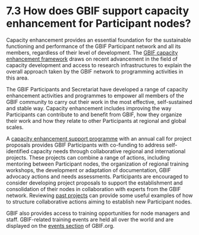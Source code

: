 # 7.3 How does GBIF support capacity enhancement for Participant nodes?

Capacity enhancement provides an essential foundation for the sustainable functioning and performance of the GBIF Participant network and all its members, regardless of their level of development. The [GBIF capacity enhancement framework](http://www.gbif.org/resource/80954) draws on recent advancement in the field of capacity development and access to research infrastructures to explain the overall approach taken by the GBIF network to programming activities in this area.  

The GBIF Participants and Secretariat have developed a range of capacity enhancement activities and programmes to empower all members of the GBIF community to carry out their work in the most effective, self-sustained and stable way. Capacity enhancement includes improving the way Participants can contribute to and benefit from GBIF, how they organize their work and how they relate to other Participants at regional and global scales. 

A [capacity enhancement support programme](https://www.gbif.org/programme/82219/capacity-enhancement-support-programme) with an annual call for project proposals provides GBIF Participants with co-funding to address self-identified capacity needs through collaborative regional and international projects. These projects can combine a range of actions, including mentoring between Participant nodes, the organization of regional training workshops, the development or adaptation of documentation, GBIF advocacy actions and needs assessments. Participants are encouraged to consider developing project proposals to support the establishment and consolidation of their nodes in collaboration with experts from the GBIF network. Reviewing [past projects](https://www.gbif.org/programme/82219/capacity-enhancement-support-programme) can provide some useful examples of how to structure collaborative actions aiming to establish new Participant nodes. 

GBIF also provides access to training opportunities for node managers and staff. GBIF-related training events are held all over the world and are displayed on the [events section](https://www.gbif.org/resource/search?contentType=event) of GBIF.org. 

